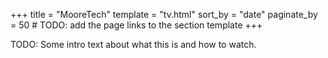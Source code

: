 +++
title = "MooreTech"
template = "tv.html"
sort_by = "date"
paginate_by = 50 # TODO: add the page links to the section template
+++

TODO: Some intro text about what this is and how to watch.


